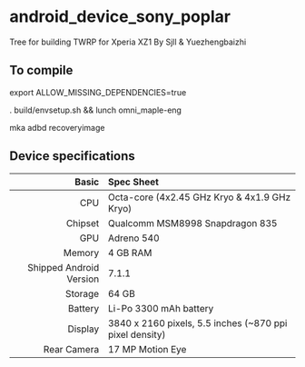 # android_device_sony_poplar
Tree for building TWRP for Xperia XZ1
             By Sjll & Yuezhengbaizhi

## To compile

export ALLOW_MISSING_DEPENDENCIES=true

. build/envsetup.sh && lunch omni_maple-eng

mka adbd recoveryimage

## Device specifications

Basic   | Spec Sheet
-------:|:-------------------------
CPU     | Octa-core (4x2.45 GHz Kryo & 4x1.9 GHz Kryo)
Chipset | Qualcomm MSM8998 Snapdragon 835
GPU     | Adreno 540
Memory  | 4 GB RAM
Shipped Android Version | 7.1.1
Storage | 64 GB
Battery | Li-Po 3300 mAh battery
Display | 3840 x 2160 pixels, 5.5 inches (~870 ppi pixel density)
Rear Camera  | 17 MP Motion Eye | 960fps
